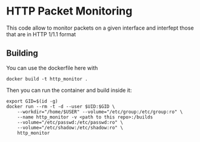 # HTTP Packet Monitoring
This code allow to monitor packets on a given interface and interfept those that are in HTTP 1/1.1 format

## Building
You can use the dockerfile here with
```
docker build -t http_monitor .
```
Then you can run the container and build inside it:
```
export GID=$(id -g)
docker run --rm -t -d --user $UID:$GID \
    --workdir="/home/$USER" --volume="/etc/group:/etc/group:ro" \
    --name http_monitor -v <path to this repo>:/builds
    --volume="/etc/passwd:/etc/passwd:ro" \
    --volume="/etc/shadow:/etc/shadow:ro" \
    http_monitor
```
